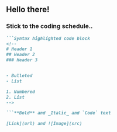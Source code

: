 ## Hello there!

### Stick to the coding schedule.. 

```markdown
```Syntax highlighted code block
<!--
# Header 1
## Header 2
### Header 3


- Bulleted
- List

1. Numbered
2. List
-->

```**Bold** and _Italic_ and `Code` text

[Link](url) and ![Image](src)

```
<!--
For more details see [GitHub Flavored Markdown](https://guides.github.com/features/mastering-markdown/).
### Jekyll Themes
Your Pages site will use the layout and styles from the Jekyll theme you have selected in your [repository settings](https://github.com/blessengeorge/blessen.github.io/settings). The name of this theme is saved in the Jekyll `_config.yml` configuration file.
### Support or Contact
Having trouble with Pages? Check out our [documentation](https://docs.github.com/categories/github-pages-basics/) or [contact support](https://support.github.com/contact) and we’ll help you sort it out.
-->

